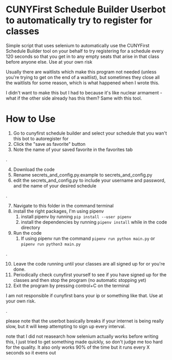 

# CUNYFirst Schedule Builder Userbot to automatically try to register for classes
Simple script that uses selenium to automatically use the CUNYFirst Schedule Builder tool on your behalf to try registering for a schedule every 120 seconds so that you get in to any empty seats that arise in that class before anyone else.
Use at your own risk

Usually there are waitlists which make this program not needed (unless you're trying to get on the end of a waitlist), but sometimes they close all the waitlists for some reason, which is what happened when I wrote this.

I didn't want to make this but I had to because it's like nuclear armament - what if the other side already has this them? Same with this tool.

# How to Use
1) Go to cunyfirst schedule builder and select your schedule that you wan't this bot to autoregister for
2) Click the "save as favorite" button
3) Note the name of your saved favorite in the favorites tab

.

4) Download the code
5) Rename secrets_and_config.py.example to secrets_and_config.py
6) edit the secrets_and_config.py to include your username and password, and the name of your desired schedule
   
.

7) Navigate to this folder in the command terminal
8) install the right packages, I'm using pipenv
   1) install pipenv by running `pip install --user pipenv`
   2) install the dependencies by running `pipenv install` while in the code directory
9) Run the code
   1)  If using pipenv run the command  `pipenv run python main.py` or `pipenv run python3 main.py`

.

10) Leave the code running until your classes are all signed up for or you're done. 
11) Periodically check cunyfirst yourself to see if you have signed up for the classes and then stop the program (no automatic stopping yet)
12) Exit the program by pressing control+C on the terminal

I am not responsible if cunyfirst bans your ip or something like that. Use at your own risk.

.

please note that the userbot basically breaks if your internet is being really slow, but it will keep attempting to sign up every interval.

note that I did not reasearch how selenium actually works before writing this, I just tried to get something made quickly, so don't judge me too hard for the quality. It also only works 90% of the time but it runs every X seconds so it evens out
